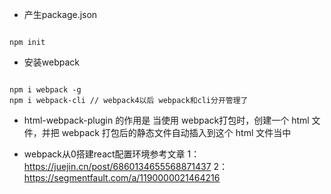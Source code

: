 * 产生package.json
```

npm init

```
* 安装webpack
```

npm i webpack -g 
npm i webpack-cli // webpack4以后 webpack和cli分开管理了
```
* html-webpack-plugin 的作用是
当使用 webpack打包时，创建一个 html 文件，并把 webpack 打包后的静态文件自动插入到这个 html 文件当中

* webpack从0搭建react配置环境参考文章
1：https://juejin.cn/post/6860134655568871437
2：https://segmentfault.com/a/1190000021464216